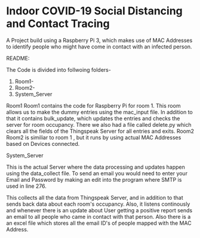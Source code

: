 # Indoor COVID-19 Social Distancing and Contact Tracing
A Project build using a Raspberry Pi 3, which makes use of MAC Addresses to identify people who might have come in contact with an infected person.

README:

The Code is divided into follwoing folders-

1) Room1- 
2) Room2-
3) System_Server

Room1
Room1 contains the code for Raspberry Pi for room 1. This room allows us to make the dummy entries using the mac_input file.
In addition to that it contains bulk_update, which updates the entries and checks the server for room occupancy.
There we also had a file called delete.py which clears all the fields of the Thingspeak Server for all entries and exits.
Room2 
Room2 is similiar to room 1 , but it runs by using actual MAC Addresses based on Devices connected.

System_Server

This is the actual Server where the data processing and updates happen using the data_collect file.
To send an email you would need to enter your Email and Password by making an edit into the program where SMTP is used in line 276.

This collects all the data from Thingspeak Server, and in addition to that sends back data about each room's occupancy. 
Also, it listens continously and whenever there is an update about User getting a positive report sends an email to all people who came in contact with that person.
Also there is a an excel file which stores all the email ID's of people mapped with the MAC Address.
 
